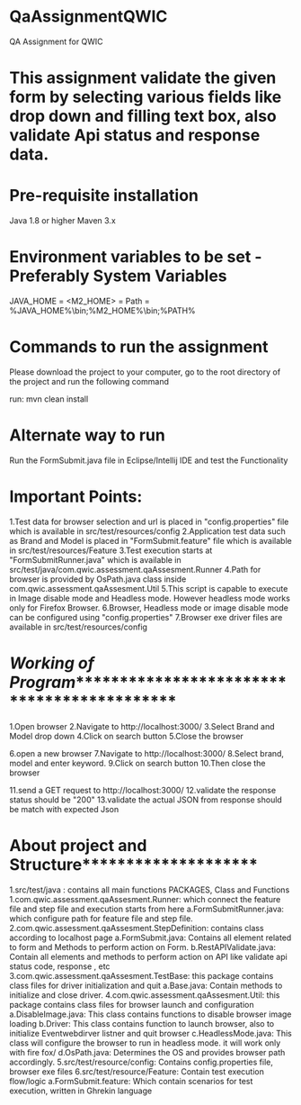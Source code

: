 # QaAssignmentQWIC
QA Assignment for QWIC

# This assignment validate the given form by selecting various fields like drop down and filling text box, also validate Api status and response data. 


# Pre-requisite installation
Java 1.8 or higher
Maven 3.x

# Environment variables to be set - Preferably System Variables
JAVA_HOME = <Path to Java Home>
<M2_HOME> = <Path to Maven Home>
Path = %JAVA_HOME%\bin;%M2_HOME%\bin;%PATH%


# Commands to run the assignment
Please download the project to your computer, go to the root directory of the project and run the following command

run: mvn clean install


# Alternate way to run

Run the FormSubmit.java file in Eclipse/Intellij IDE and test the Functionality



# Important Points:
1.Test data for browser selection and url is placed in "config.properties" file which is available in src/test/resources/config
2.Application test data such as Brand and Model is placed in "FormSubmit.feature" file which is available in src/test/resources/Feature
3.Test execution starts at "FormSubmitRunner.java" which is available in src/test/java/com.qwic.assessment.qaAssesment.Runner
4.Path for browser is provided by OsPath.java class inside com.qwic.assessment.qaAssesment.Util
5.This script is capable to execute in Image disable mode and Headless mode. However headless mode works only for Firefox Browser.
6.Browser, Headless mode or image disable mode can be configured using "config.properties"
7.Browser exe driver files are available in src/test/resources/config



# ***************************Working of Program**********************************************************************
1.Open browser
2.Navigate to http://localhost:3000/
3.Select Brand and Model drop down
4.Click on search button
5.Close the browser

6.open a new browser
7.Navigate to http://localhost:3000/
8.Select brand, model and enter keyword.
9.Click on search button
10.Then close the browser

11.send a GET request to http://localhost:3000/
12.validate the response status should be "200"
13.validate the actual JSON from response should be match with expected Json

# ************************************About project and Structure********************************************************
1.src/test/java : contains all main functions
	PACKAGES, Class and Functions
	1.com.qwic.assessment.qaAssesment.Runner: which connect the feature file and step file and execution starts from here
	    a.FormSubmitRunner.java: which configure path for feature file and step file.
	2.com.qwic.assessment.qaAssesment.StepDefinition: contains class according to localhost page
		a.FormSubmit.java: Contains all element related to form and Methods to perform action on Form.
		b.RestAPIValidate.java: Contain all elements and methods to perform action on API like validate api status code, response , etc
	3.com.qwic.assessment.qaAssesment.TestBase: this package contains class files for driver initialization and quit
	    a.Base.java: Contain methods to initialize and close driver.
	4.com.qwic.assessment.qaAssesment.Util: this package contains class files for browser launch and configuration
		a.DisableImage.java: This class contains functions to disable browser image loading
		b.Driver: This class contains function to launch browser, also to initialize Eventwebdirver listner and quit browser
		c.HeadlessMode.java: This class will configure the browser to run in headless mode. it will work only with fire fox/
		d.OsPath.java: Determines the OS and provides browser path accordingly.
	5.src/test/resource/config: Contains config.properties file, browser exe files
	6.src/test/resource/Feature: Contain test execution flow/logic
	   a.FormSubmit.feature: Which contain scenarios for test execution, written in Ghrekin language
